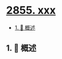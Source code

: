 # [2855. xxx](https://github.com/Tdahuyou/TNotes.leetcode/tree/main/notes/2855.%20xxx)

<!-- region:toc -->

- [1. 📝 概述](#1--概述)

<!-- endregion:toc -->

## 1. 📝 概述
